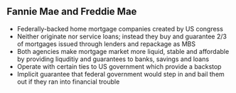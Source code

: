 ## Fannie Mae and Freddie Mae

- Federally-backed home mortgage companies created by US congress
- Neither originate nor service loans; instead they buy and guarantee 2/3 of mortgages issued through lenders and repackage as MBS
- Both agencies make mortgage market more liquid, stable and affordable by providing liquditiy and guarantees to banks, savings and loans
- Operate with certain ties to US government which provide a backstop
- Implicit guarantee that federal government would step in and bail them out if they ran into financial trouble
